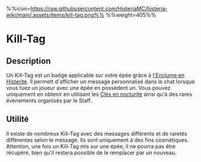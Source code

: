 %%icon=https://raw.githubusercontent.com/HisteriaMC/histeria-wiki/main/.assets/items/kill-tag.png%%
%%weight=405%%

# Kill-Tag

## Description
Un Kill-Tag est un badge applicable sur votre épée grâce à [l'Enclume en Histerite](https://histeria.fr/wiki/blocks/histerite-anvil). Il permett d'afficher un message personnalisé dans le chat lorsque vous tuez un joueur avec une épée en possèdent un. Vous pouvez uniquement en obtenir en utilisant les [Clés en nocturite](https://histeria.fr/wiki/objets/clé-en-nocturite) ainsi qu'à des rares évènements organisés par le Staff.

## Utilité
Il existe de nombreux Kill-Tag avec des messages différents et de raretés différentes selon le message. Ils sont uniquement à des fins cosmétiques.
Attention, une fois un Kill-Tag mis sur une épée, il ne pourra pas être récupéré, bien qu'il restera possible de le remplacer par un nouveau.